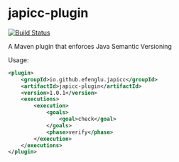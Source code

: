 # japicc-plugin
[![Build Status](https://travis-ci.com/efenglu/japicc-plugin.svg?branch=master)](https://travis-ci.com/efenglu/japicc-plugin)

A Maven plugin that enforces Java Semantic Versioning

Usage:
```xml
<plugin>
    <groupId>io.github.efenglu.japicc</groupId>
    <artifactId>japicc-plugin</artifactId>
    <version>1.0.1</version>
    <executions>
        <execution>
            <goals>
                <goal>check</goal>
            </goals>
            <phase>verify</phase>
        </execution>
    </executions>
</plugin>
```
